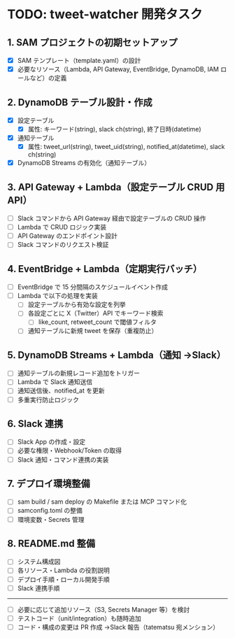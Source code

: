 # TODO: tweet-watcher 開発タスク

## 1. SAM プロジェクトの初期セットアップ

- [x] SAM テンプレート（template.yaml）の設計
- [x] 必要なリソース（Lambda, API Gateway, EventBridge, DynamoDB, IAM ロールなど）の定義

## 2. DynamoDB テーブル設計・作成

- [x] 設定テーブル
  - [x] 属性: キーワード(string), slack ch(string), 終了日時(datetime)
- [x] 通知テーブル
  - [x] 属性: tweet_url(string), tweet_uid(string), notified_at(datetime), slack ch(string)
- [x] DynamoDB Streams の有効化（通知テーブル）

## 3. API Gateway + Lambda（設定テーブル CRUD 用 API）

- [ ] Slack コマンドから API Gateway 経由で設定テーブルの CRUD 操作
- [ ] Lambda で CRUD ロジック実装
- [ ] API Gateway のエンドポイント設計
- [ ] Slack コマンドのリクエスト検証

## 4. EventBridge + Lambda（定期実行バッチ）

- [ ] EventBridge で 15 分間隔のスケジュールイベント作成
- [ ] Lambda で以下の処理を実装
  - [ ] 設定テーブルから有効な設定を列挙
  - [ ] 各設定ごとに X（Twitter）API でキーワード検索
    - [ ] like_count, retweet_count で閾値フィルタ
  - [ ] 通知テーブルに新規 tweet を保存（重複防止）

## 5. DynamoDB Streams + Lambda（通知 →Slack）

- [ ] 通知テーブルの新規レコード追加をトリガー
- [ ] Lambda で Slack 通知送信
- [ ] 通知送信後、notified_at を更新
- [ ] 多重実行防止ロジック

## 6. Slack 連携

- [ ] Slack App の作成・設定
- [ ] 必要な権限・Webhook/Token の取得
- [ ] Slack 通知・コマンド連携の実装

## 7. デプロイ環境整備

- [ ] sam build / sam deploy の Makefile または MCP コマンド化
- [ ] samconfig.toml の整備
- [ ] 環境変数・Secrets 管理

## 8. README.md 整備

- [ ] システム構成図
- [ ] 各リソース・Lambda の役割説明
- [ ] デプロイ手順・ローカル開発手順
- [ ] Slack 連携手順

---

- [ ] 必要に応じて追加リソース（S3, Secrets Manager 等）を検討
- [ ] テストコード（unit/integration）も随時追加
- [ ] コード・構成の変更は PR 作成 →Slack 報告（tatematsu 宛メンション）
